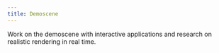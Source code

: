 ```yaml
---
title: Demoscene
---
```

Work on the demoscene with interactive applications and research on realistic rendering in real time.